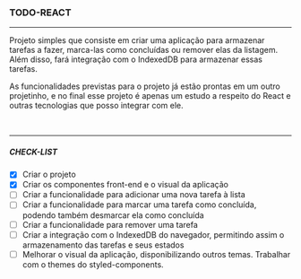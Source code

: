 ### TODO-REACT

<hr>
<p>
Projeto simples que consiste em criar uma aplicação para armazenar tarefas a fazer, marca-las como concluídas ou remover elas da listagem. Além disso, fará integração com o IndexedDB para armazenar essas tarefas.
</p>
<p>
As funcionalidades previstas para o projeto já estão prontas em um outro projetinho, e no final esse projeto é apenas um estudo a respeito do React e outras tecnologias que posso integrar com ele.
</p>
<br>
<hr>

##### CHECK-LIST

-   [x] Criar o projeto
-   [x] Criar os componentes front-end e o visual da aplicação
-   [ ] Criar a funcionalidade para adicionar uma nova tarefa à lista
-   [ ] Criar a funcionalidade para marcar uma tarefa como concluída, podendo também desmarcar ela como concluída
-   [ ] Criar a funcionalidade para remover uma tarefa
-   [ ] Criar a integração com o IndexedDB do navegador, permitindo assim o armazenamento das tarefas e seus estados
-   [ ] Melhorar o visual da aplicação, disponibilizando outros temas. Trabalhar com o themes do styled-components.
